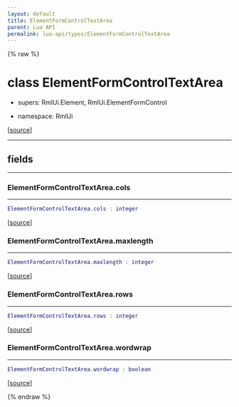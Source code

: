 ```yaml
---
layout: default
title: ElementFormControlTextArea
parent: Lua API
permalink: lua-api/types/ElementFormControlTextArea
---
```


{% raw %}

# class ElementFormControlTextArea


- supers: RmlUi.Element, RmlUi.ElementFormControl


- namespace: RmlUi



[<a href="https://github.com/beyond-all-reason/RecoilEngine/blob/b29554ca8a91605fa235eafe60ad740783359665/rts/Rml/SolLua/bind/ElementForm.cpp#L254-L256" target="_blank">source</a>]







---



## fields
---

### ElementFormControlTextArea.cols
---
```lua
ElementFormControlTextArea.cols : integer
```



[<a href="https://github.com/beyond-all-reason/RecoilEngine/blob/b29554ca8a91605fa235eafe60ad740783359665/rts/Rml/SolLua/bind/ElementForm.cpp#L259-L259" target="_blank">source</a>]








### ElementFormControlTextArea.maxlength
---
```lua
ElementFormControlTextArea.maxlength : integer
```



[<a href="https://github.com/beyond-all-reason/RecoilEngine/blob/b29554ca8a91605fa235eafe60ad740783359665/rts/Rml/SolLua/bind/ElementForm.cpp#L261-L261" target="_blank">source</a>]








### ElementFormControlTextArea.rows
---
```lua
ElementFormControlTextArea.rows : integer
```



[<a href="https://github.com/beyond-all-reason/RecoilEngine/blob/b29554ca8a91605fa235eafe60ad740783359665/rts/Rml/SolLua/bind/ElementForm.cpp#L263-L263" target="_blank">source</a>]








### ElementFormControlTextArea.wordwrap
---
```lua
ElementFormControlTextArea.wordwrap : boolean
```



[<a href="https://github.com/beyond-all-reason/RecoilEngine/blob/b29554ca8a91605fa235eafe60ad740783359665/rts/Rml/SolLua/bind/ElementForm.cpp#L265-L265" target="_blank">source</a>]










{% endraw %}